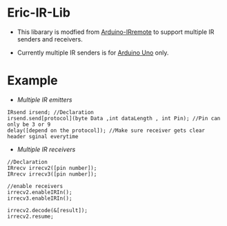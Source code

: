 # Eric-IR-Lib
- This libarary is modfied from [Arduino-IRremote](http://z3t0.github.io/Arduino-IRremote/) to support multiple IR senders and receivers.

- Currently multiple IR senders is for [Arduino Uno](https://www.arduino.cc/en/Main/ArduinoBoardUno) only. 

# Example

- *Multiple IR emitters*
```
IRsend irsend; //Declaration
irsend.send[protocol](byte Data ,int dataLength , int Pin); //Pin can only be 3 or 9
delay([depend on the protocol]); //Make sure receiver gets clear header sginal everytime 
```

- *Multiple IR receivers*
```
//Declaration 
IRrecv irrecv2([pin number]); 
IRrecv irrecv3([pin number]);

//enable receivers
irrecv2.enableIRIn(); 
irrecv3.enableIRIn();

irrecv2.decode(&[result]);
irrecv2.resume;
```
